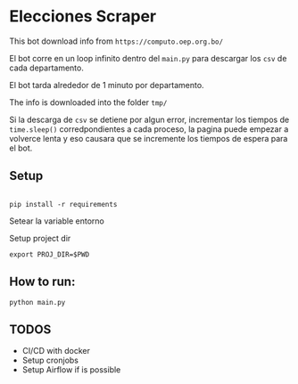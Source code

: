 # Elecciones Scraper

This bot download info from `https://computo.oep.org.bo/`

El bot corre en un loop infinito dentro del `main.py` para descargar los `csv`  de cada departamento.

El bot tarda alrededor de 1 minuto por departamento.

The info is downloaded into the folder `tmp/`

Si la descarga de `csv` se detiene por algun error, incrementar los tiempos de `time.sleep()` corredpondientes a cada proceso, la pagina puede empezar a volverce lenta y eso causara que se incremente los tiempos de espera para el bot.

## Setup

```console

pip install -r requirements

```

Setear la variable entorno

Setup project dir

```
export PROJ_DIR=$PWD

```


## How to run:

```
python main.py
```

## TODOS

* CI/CD with docker
* Setup cronjobs 
* Setup Airflow if is possible
